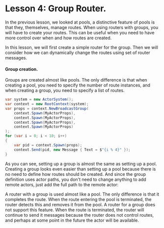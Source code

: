 # Lesson 4: Group Router.

In the previous lesson, we looked at pools, a distinctive feature of pools is that they, themselves, manage routes. When using routers with groups, you will have to create your routes. This can be useful when you need to have more control over when and how routes are created. 

In this lesson, we will first create a simple router for the group. Then we will consider how we can dynamically change the routes using set of router messages.

#### Group creation.

Groups are created almost like pools. The only difference is that when creating a pool, you need to specify the number of route instances, and when creating a group, you need to specify a list of routes.

```c#
var system = new ActorSystem();
var context = new RootContext(system);
var props = context.NewBroadcastGroup(
    context.Spawn(MyActorProps),
    context.Spawn(MyActorProps),
    context.Spawn(MyActorProps),
    context.Spawn(MyActorProps)
);
for (var i = 0; i < 10; i++)
{
    var pid = context.Spawn(props);
    context.Send(pid, new Message { Text = $"{i % 4}" });
}
```

As you can see, setting up a group is almost the same as setting up a pool. Creating a group looks even easier than setting up a pool because there is no need to define how routes should be created. And since the group definition uses actor paths, you don't need to change anything to add remote actors, just add the full path to the remote actor:

A router with a group is used almost like a pool. The only difference is that it completes the route. When the route entering the pool is terminated, the router detects this and removes it from the pool. A router for a group does not support this feature. When the route is terminated, the router will continue to send it messages because the router does not control routes, and perhaps at some point in the future the actor will be available.